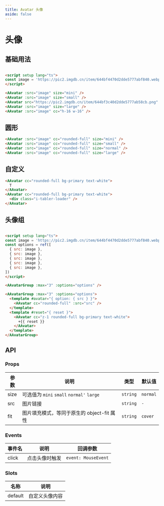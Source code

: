 ```yaml
---
title: Avatar 头像
aside: false
---
```


# 头像

## 基础用法

```html

<script setup lang="ts">
const image = 'https://pic2.imgdb.cn/item/644bf4470d2dde5777abf840.webp'
</script>

<AAvatar :src="image" size="mini" />
<AAvatar :src="image" size="small" />
<AAvatar src="https://pic2.imgdb.cn/item/644bf3c40d2dde5777ab58cb.png" size="normal" />
<AAvatar :src="image" size="large" />
<AAvatar :src="image" cc="h-16 w-16" />
```

## 圆形

```html
<AAvatar :src="image" cc="rounded-full" size="mini" />
<AAvatar :src="image" cc="rounded-full" size="small" />
<AAvatar :src="image" cc="rounded-full" size="normal" />
<AAvatar :src="image" cc="rounded-full" size="large" />
```

## 自定义

```html
<AAvatar cc="rounded-full bg-primary text-white">
  T
</AAvatar>
<AAvatar cc="rounded-full bg-primary text-white">
  <div class="i-tabler-loader" />
</AAvatar>
```

## 头像组

```html

<script setup lang="ts">
const image = 'https://pic2.imgdb.cn/item/644bf4470d2dde5777abf840.webp'
const options = ref([
  { src: image },
  { src: image },
  { src: image },
  { src: image },
  { src: image },
])
</script>

<AAvatarGroup :max="3" :options="options" />

<AAvatarGroup :max="3" :options="options">
  <template #avatar="{ option: { src } }">
    <AAvatar cc="rounded-full" :src="src" />
  </template>
  <template #reset="{ reset }">
    <AAvatar cc="z-1 rounded-full bg-primary text-white">
      +{{ reset }}
    </AAvatar>
  </template>
</AAvatarGroup>
```

## API

### Props

| 参数 | 说明 | 类型 | 默认值 |
| --- | --- | --- | --- |
| size | 可选值为 `mini` `small` `normal'` `large` | `string` | `normal` |
| src | 图片链接 | `string` | `-` |
| fit | 图片填充模式，等同于原生的 object-fit 属性 | `string` | `cover` |

### Events

| 事件名 | 说明 | 回调参数 |
| --- | --- | --- |
| click | 点击头像时触发 | `event: MouseEvent`|

### Slots

| 名称 | 说明 |
| --- | --- |
| default | 自定义头像内容 |
